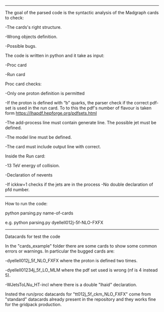********
The goal of the parsed code is the syntactic analysis of the Madgraph cards to check:

-The cards's right structure.

-Wrong objects definition.

-Possible bugs.

The code is written in python and it take as input:

-Proc card

-Run card

Proc card checks:

-Only one proton definition is permitted

-If the proton is defined with “b” quarks, the parser check if the correct pdf-set is used in the run card. To to this the pdf's number of flavour is taken form https://lhapdf.hepforge.org/pdfsets.html

-The add-process line must contain generate line. The possible jet must be defined.

-The model line must be defined.

-The card must include output line with correct.

Inside the Run card:

-13 TeV energy of collision.

-Declaration of nevents

-If ickkw=1 checks if the jets are in the process
-No double declaration of pfd number.

********

How to run the code:

python parsing.py name-of-cards 

e.g. python parsing.py dyellell012j-5f-NLO-FXFX 

********

Datacards for test the code

In the "cards_example" folder there are some cards to show some common errors or warnings. In particular the bugged cards are:

-dyellell012j_5f_NLO_FXFX where the proton is defined two times.

-dyellell01234j_5f_LO_MLM where the pdf set used is wrong (nf is 4 instead 5).

-WJetsToLNu_HT-incl where there is a double "lhaid" declaration.

Insted the run/proc datacards for "tt012j_5f_ckm_NLO_FXFX" come from "standard" datacards already present in the repository and they works fine for the gridpack production.




